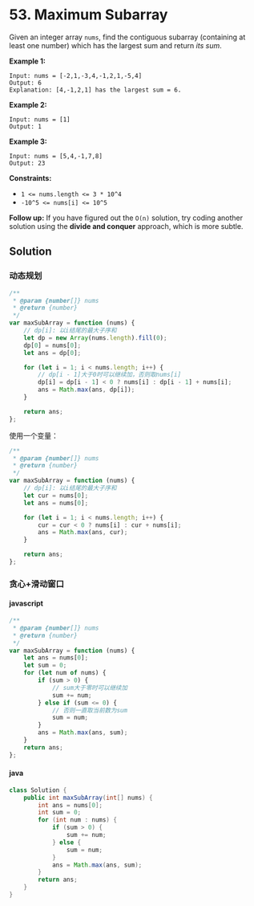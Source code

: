 # 53. Maximum Subarray

Given an integer array `nums`, find the contiguous subarray (containing at least one number) which has the largest sum and return _its sum_.

**Example 1:**

```
Input: nums = [-2,1,-3,4,-1,2,1,-5,4]
Output: 6
Explanation: [4,-1,2,1] has the largest sum = 6.
```

**Example 2:**

```
Input: nums = [1]
Output: 1
```

**Example 3:**

```
Input: nums = [5,4,-1,7,8]
Output: 23
```

**Constraints:**

-   `1 <= nums.length <= 3 * 10^4`
-   `-10^5 <= nums[i] <= 10^5`

**Follow up:** If you have figured out the `O(n)` solution, try coding another solution using the **divide and conquer** approach, which is more subtle.

## Solution

### 动态规划

```javascript
/**
 * @param {number[]} nums
 * @return {number}
 */
var maxSubArray = function (nums) {
    // dp[i]: 以i结尾的最大子序和
    let dp = new Array(nums.length).fill(0);
    dp[0] = nums[0];
    let ans = dp[0];

    for (let i = 1; i < nums.length; i++) {
        // dp[i - 1]大于0时可以继续加，否则取nums[i]
        dp[i] = dp[i - 1] < 0 ? nums[i] : dp[i - 1] + nums[i];
        ans = Math.max(ans, dp[i]);
    }

    return ans;
};
```

使用一个变量：

```javascript
/**
 * @param {number[]} nums
 * @return {number}
 */
var maxSubArray = function (nums) {
    // dp[i]: 以i结尾的最大子序和
    let cur = nums[0];
    let ans = nums[0];

    for (let i = 1; i < nums.length; i++) {
        cur = cur < 0 ? nums[i] : cur + nums[i];
        ans = Math.max(ans, cur);
    }

    return ans;
};
```

### 贪心+滑动窗口

#### javascript

```javascript
/**
 * @param {number[]} nums
 * @return {number}
 */
var maxSubArray = function (nums) {
    let ans = nums[0];
    let sum = 0;
    for (let num of nums) {
        if (sum > 0) {
            // sum大于零时可以继续加
            sum += num;
        } else if (sum <= 0) {
            // 否则一直取当前数为sum
            sum = num;
        }
        ans = Math.max(ans, sum);
    }
    return ans;
};
```

#### java

```java
class Solution {
    public int maxSubArray(int[] nums) {
        int ans = nums[0];
        int sum = 0;
        for (int num : nums) {
            if (sum > 0) {
                sum += num;
            } else {
                sum = num;
            }
            ans = Math.max(ans, sum);
        }
        return ans;
    }
}
```
